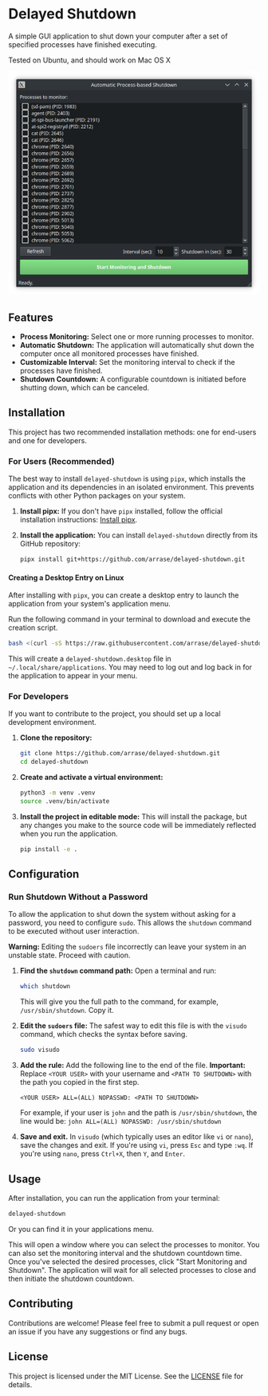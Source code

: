 # Delayed Shutdown

A simple GUI application to shut down your computer after a set of specified processes have finished executing.

Tested on Ubuntu, and should work on Mac OS X

![Application Screenshot](screenshot.png)

## Features

- **Process Monitoring:** Select one or more running processes to monitor.
- **Automatic Shutdown:** The application will automatically shut down the computer once all monitored processes have finished.
- **Customizable Interval:** Set the monitoring interval to check if the processes have finished.
- **Shutdown Countdown:** A configurable countdown is initiated before shutting down, which can be canceled.

## Installation

This project has two recommended installation methods: one for end-users and one for developers.

### For Users (Recommended)

The best way to install `delayed-shutdown` is using `pipx`, which installs the application and its dependencies in an isolated environment. This prevents conflicts with other Python packages on your system.

1.  **Install pipx:**
    If you don't have `pipx` installed, follow the official installation instructions: [Install pipx](https://pipx.pypa.io/stable/installation/).

2.  **Install the application:**
    You can install `delayed-shutdown` directly from its GitHub repository:
    ```bash
    pipx install git+https://github.com/arrase/delayed-shutdown.git
    ```

#### Creating a Desktop Entry on Linux

After installing with `pipx`, you can create a desktop entry to launch the application from your system's application menu.

Run the following command in your terminal to download and execute the creation script.
```bash
bash <(curl -sS https://raw.githubusercontent.com/arrase/delayed-shutdown/refs/heads/main/create_desktop_entry.sh)
```

This will create a `delayed-shutdown.desktop` file in `~/.local/share/applications`. You may need to log out and log back in for the application to appear in your menu.

### For Developers

If you want to contribute to the project, you should set up a local development environment.

1.  **Clone the repository:**
    ```bash
    git clone https://github.com/arrase/delayed-shutdown.git
    cd delayed-shutdown
    ```

2.  **Create and activate a virtual environment:**
    ```bash
    python3 -m venv .venv
    source .venv/bin/activate
    ```

3.  **Install the project in editable mode:**
    This will install the package, but any changes you make to the source code will be immediately reflected when you run the application.
    ```bash
    pip install -e .
    ```

## Configuration

### Run Shutdown Without a Password

To allow the application to shut down the system without asking for a password, you need to configure `sudo`. This allows the `shutdown` command to be executed without user interaction.

**Warning:** Editing the `sudoers` file incorrectly can leave your system in an unstable state. Proceed with caution.

1.  **Find the `shutdown` command path:**
    Open a terminal and run:
    ```bash
    which shutdown
    ```
    This will give you the full path to the command, for example, `/usr/sbin/shutdown`. Copy it.

2.  **Edit the `sudoers` file:**
    The safest way to edit this file is with the `visudo` command, which checks the syntax before saving.
    ```bash
    sudo visudo
    ```

3.  **Add the rule:**
    Add the following line to the end of the file. **Important:** Replace `<YOUR USER>` with your username and `<PATH TO SHUTDOWN>` with the path you copied in the first step.

    ```
    <YOUR USER> ALL=(ALL) NOPASSWD: <PATH TO SHUTDOWN>
    ```

    For example, if your user is `john` and the path is `/usr/sbin/shutdown`, the line would be:
    `john ALL=(ALL) NOPASSWD: /usr/sbin/shutdown`

4.  **Save and exit.** In `visudo` (which typically uses an editor like `vi` or `nano`), save the changes and exit. If you're using `vi`, press `Esc` and type `:wq`. If you're using `nano`, press `Ctrl+X`, then `Y`, and `Enter`.

## Usage

After installation, you can run the application from your terminal:

```bash
delayed-shutdown
```

Or you can find it in your applications menu.

This will open a window where you can select the processes to monitor. You can also set the monitoring interval and the shutdown countdown time. Once you've selected the desired processes, click "Start Monitoring and Shutdown". The application will wait for all selected processes to close and then initiate the shutdown countdown.

## Contributing

Contributions are welcome! Please feel free to submit a pull request or open an issue if you have any suggestions or find any bugs.

## License

This project is licensed under the MIT License. See the [LICENSE](LICENSE) file for details.
